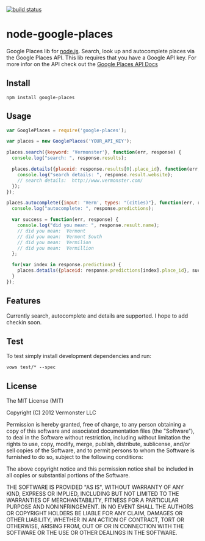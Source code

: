 [![build status](https://secure.travis-ci.org/jpowers/node-google-places.png)](http://travis-ci.org/jpowers/node-google-places)
# node-google-places

Google Places lib for [node.js](http://nodejs.org). Search, look up and autocomplete places via the Google Places API. This lib requires that you
have a Google API key. For more infor on the API check out the [Google Places API Docs](http://code.google.com/apis/maps/documentation/places/)

## Install

```
npm install google-places
```

## Usage
```js
var GooglePlaces = require('google-places');

var places = new GooglePlaces('YOUR_API_KEY');

places.search({keyword: 'Vermonster'}, function(err, response) {
  console.log("search: ", response.results);

  places.details({placeid: response.results[0].place_id}, function(err, response) {
    console.log("search details: ", response.result.website);
    // search details:  http://www.vermonster.com/
  });
});

places.autocomplete({input: 'Verm', types: "(cities)"}, function(err, response) {
  console.log("autocomplete: ", response.predictions);

  var success = function(err, response) {
    console.log("did you mean: ", response.result.name);
    // did you mean:  Vermont
    // did you mean:  Vermont South
    // did you mean:  Vermilion
    // did you mean:  Vermillion
  };

  for(var index in response.predictions) {
    places.details({placeid: response.predictions[index].place_id}, success);
  }
});
```

## Features
Currently search, autocomplete and details are supported. I hope to add checkin soon.

## Test

To test simply install development dependencies and run:

`vows test/* --spec`

## License

The MIT License (MIT)

Copyright (C) 2012 Vermonster LLC

Permission is hereby granted, free of charge, to any person obtaining a copy of
this software and associated documentation files (the "Software"), to deal in
the Software without restriction, including without limitation the rights to
use, copy, modify, merge, publish, distribute, sublicense, and/or sell copies
of the Software, and to permit persons to whom the Software is furnished to do
so, subject to the following conditions:

The above copyright notice and this permission notice shall be included in all
copies or substantial portions of the Software.

THE SOFTWARE IS PROVIDED "AS IS", WITHOUT WARRANTY OF ANY KIND, EXPRESS OR
IMPLIED, INCLUDING BUT NOT LIMITED TO THE WARRANTIES OF MERCHANTABILITY,
FITNESS FOR A PARTICULAR PURPOSE AND NONINFRINGEMENT. IN NO EVENT SHALL THE
AUTHORS OR COPYRIGHT HOLDERS BE LIABLE FOR ANY CLAIM, DAMAGES OR OTHER
LIABILITY, WHETHER IN AN ACTION OF CONTRACT, TORT OR OTHERWISE, ARISING FROM,
OUT OF OR IN CONNECTION WITH THE SOFTWARE OR THE USE OR OTHER DEALINGS IN THE
SOFTWARE.

